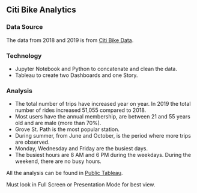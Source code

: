 ## Citi Bike Analytics

### Data Source


The data from 2018 and 2019 is from [Citi Bike Data](https://www.citibikenyc.com/system-data).
 
 
### Technology

* Jupyter Notebook and Python to concatenate and clean the data.
* Tableau to create two Dashboards and one Story.

### Analysis

* The total number of trips have increased year on year. In 2019 the total number of rides increased 51,055 compared to 2018. 
* Most users have the annual membership, are between 21 and 55 years old and are male (more than 70%).
* Grove St. Path is the most popular station. 
* During summer, from June and October, is the period where more trips are observed.
* Monday, Wednesday and Friday are the busiest days. 
* The busiest hours are 8 AM and 6 PM during the weekdays. During the weekend, there are no busy hours.

All the analysis can be found in [Public Tableau](https://public.tableau.com/profile/daniela.lima.matos#!/vizhome/CityBike_15875588386060/Dashboard1?publish=yes).

Must look in Full Screen or Presentation Mode for best view.


